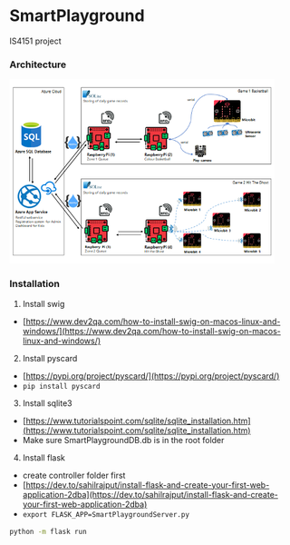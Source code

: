 # SmartPlayground
IS4151 project

### Architecture
![architecture](https://github.com/weihan1394/SmartPlayground/blob/master/docs/architecture.png)

### Installation
1. Install swig
- [https://www.dev2qa.com/how-to-install-swig-on-macos-linux-and-windows/](https://www.dev2qa.com/how-to-install-swig-on-macos-linux-and-windows/)

2. Install pyscard
- [https://pypi.org/project/pyscard/](https://pypi.org/project/pyscard/)
- `pip install pyscard`

3. Install sqlite3
- [https://www.tutorialspoint.com/sqlite/sqlite_installation.htm](https://www.tutorialspoint.com/sqlite/sqlite_installation.htm)
- Make sure SmartPlaygroundDB.db is in the root folder

4. Install flask
- create controller folder first
- [https://dev.to/sahilrajput/install-flask-and-create-your-first-web-application-2dba](https://dev.to/sahilrajput/install-flask-and-create-your-first-web-application-2dba)
- `export FLASK_APP=SmartPlaygroundServer.py`
``` sh
python -m flask run
```